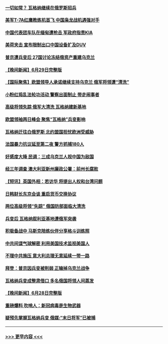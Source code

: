 #### [一切如常？ 瓦格纳继续在俄罗斯招兵](../pages/prog202/a103740779.md?t=06302143) 
#### [美军T-7A红鹰教练机首飞 中国枭龙战机遇强对手](../pages/prog202/a103740789.md?t=06302143) 
#### [中国代表团车队在缅甸遭枪击 军政府指责KIA](../pages/prog202/a103740793.md?t=06302143) 
#### [美荷夹击 宣布限制出口中国设备扩及DUV](../pages/prog202/a103740757.md?t=06302143) 
#### [普京遭兵变后 27国讨论冻结俄资产重建乌克兰](../pages/prog202/a103740745.md?t=06302143) 
#### [【晚间新闻】6月29日完整版](../pages/prog202/a103740577.md?t=06302143) 
#### [【国际聚焦】欧盟领导人承诺继续支持乌克兰 俄军将领遭“清洗”](../pages/prog202/a103740589.md?t=06302143) 
#### [小粉红捣乱法轮功活动 警察出面制止 带走闹事者](../pages/prog202/a103740492.md?t=06302143) 
#### [高级将领失踪 俄军大清洗 瓦格纳建新基地](../pages/prog202/a103740488.md?t=06302143) 
#### [欧盟领袖两日峰会 聚焦“瓦格纳”兵变影响](../pages/prog202/a103740501.md?t=06302143) 
#### [瓦格纳迁往白俄罗斯 北约盟国担忧欧洲受威胁](../pages/prog202/a103740446.md?t=06302143) 
#### [法国暴力抗议延至第二夜 警方抓捕180人](../pages/prog202/a103740438.md?t=06302143) 
#### [好感度大降 民调：三成乌克兰人视中国为敌国](../pages/prog202/a103740390.md?t=06302143) 
#### [经三年调查 澳大利亚新州廉政公署：前州长腐败](../pages/prog202/a103740359.md?t=06302143) 
#### [【短讯】英国外相：若访华 将提出人权和台湾问题](../pages/prog202/a103740356.md?t=06302143) 
#### [日韩财长东京会谈 重启货币交换协议](../pages/prog202/a103740360.md?t=06302143) 
#### [两位高级将领“失踪” 俄国防部面临大清洗](../pages/prog202/a103740187.md?t=06302143) 
#### [兵变后 瓦格纳叙利亚基地遭俄军突袭](../pages/prog202/a103740175.md?t=06302143) 
#### [积极备战中 马斯克陪练伙伴分享格斗训练照](../pages/prog202/a103740183.md?t=06302143) 
#### [中共间谍气球解密 利用美国技术监视美国人](../pages/prog202/a103740195.md?t=06302143) 
#### [不理中共施压 意大利总理无意延续一带一路](../pages/prog202/a103740136.md?t=06302143) 
#### [拜登：普京因兵变被削弱 正输掉乌克兰战争](../pages/prog202/a103740109.md?t=06302143) 
#### [瓦格纳兵变成整肃借口 多名俄国将领人间蒸发](../pages/prog202/a103740099.md?t=06302143) 
#### [【晚间新闻】6月28日完整版](../pages/prog202/a103740022.md?t=06302143) 
#### [重磅爆料 吹哨人：新冠病毒是生物武器](../pages/prog202/a103740030.md?t=06302143) 
#### [疑预先掌握瓦格纳兵变 俄媒:“末日将军”已被捕](../pages/prog202/a103740035.md?t=06302143) 

----
#### [ >>> 更早内容 <<< ](../indexes/prog202-earlier.md)
